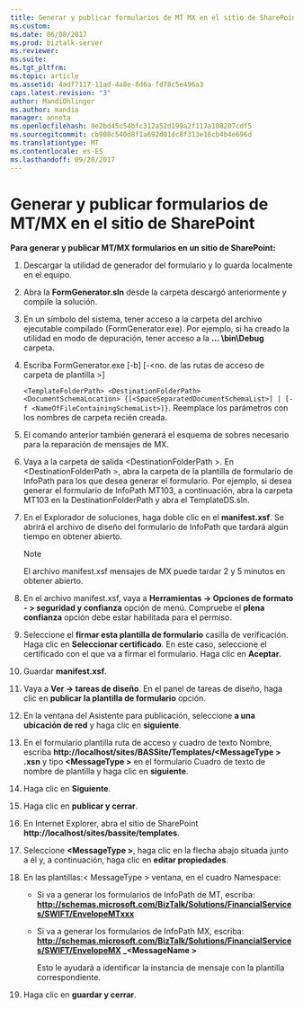 ```yaml
---
title: Generar y publicar formularios de MT MX en el sitio de SharePoint | Documentos de Microsoft
ms.custom: 
ms.date: 06/08/2017
ms.prod: biztalk-server
ms.reviewer: 
ms.suite: 
ms.tgt_pltfrm: 
ms.topic: article
ms.assetid: 4adf7117-11ad-4a8e-8d6a-fd78c5e496a3
caps.latest.revision: "3"
author: MandiOhlinger
ms.author: mandia
manager: anneta
ms.openlocfilehash: 9e2bd45c54bfc312a52d199a2f117a108207cdf5
ms.sourcegitcommit: cb908c540d8f1a692d01dc8f313e16cb4b4e696d
ms.translationtype: MT
ms.contentlocale: es-ES
ms.lasthandoff: 09/20/2017
---
```

# <a name="generating-and-publishing-mtmx-forms-on-the-sharepoint-site"></a>Generar y publicar formularios de MT/MX en el sitio de SharePoint
**Para generar y publicar MT/MX formularios en un sitio de SharePoint:**  
  
1.  Descargar la utilidad de generador del formulario y lo guarda localmente en el equipo.  
  
2.  Abra la **FormGenerator.sln** desde la carpeta descargó anteriormente y compile la solución.  
  
3.  En un símbolo del sistema, tener acceso a la carpeta del archivo ejecutable compilado (FormGenerator.exe). Por ejemplo, si ha creado la utilidad en modo de depuración, tener acceso a la **... \bin\Debug** carpeta.  
  
4.  Escriba FormGenerator.exe [-b] [-\<no. de las rutas de acceso de carpeta de plantilla >]  
  
     `<TemplateFolderPath> <DestinationFolderPath> <DocumentSchemaLocation> {[<SpaceSeparatedDocumentSchemaList>] | [-f <NameOfFileContainingSchemaList>]}`. Reemplace los parámetros con los nombres de carpeta recién creada.  
  
5.  El comando anterior también generará el esquema de sobres necesario para la reparación de mensajes de MX.  
  
6.  Vaya a la carpeta de salida \<DestinationFolderPath >. En \<DestinationFolderPath >, abra la carpeta de la plantilla de formulario de InfoPath para los que desea generar el formulario. Por ejemplo, si desea generar el formulario de InfoPath MT103, a continuación, abra la carpeta MT103 en la DestinationFolderPath y abra el TemplateDS.sln.  
  
7.  En el Explorador de soluciones, haga doble clic en el **manifest.xsf**. Se abrirá el archivo de diseño del formulario de InfoPath que tardará algún tiempo en obtener abierto.  
  
    > [!NOTE]
    >  El archivo manifest.xsf mensajes de MX puede tardar 2 y 5 minutos en obtener abierto.  
  
8.  En el archivo manifest.xsf, vaya a **Herramientas -> Opciones de formato - > seguridad y confianza** opción de menú. Compruebe el **plena confianza** opción debe estar habilitada para el permiso.  
  
9. Seleccione el **firmar esta plantilla de formulario** casilla de verificación. Haga clic en **Seleccionar certificado**. En este caso, seleccione el certificado con el que va a firmar el formulario. Haga clic en **Aceptar**.  
  
10. Guardar **manifest.xsf**.  
  
11. Vaya a **Ver -> tareas de diseño**. En el panel de tareas de diseño, haga clic en **publicar la plantilla de formulario** opción.  
  
12. En la ventana del Asistente para publicación, seleccione **a una ubicación de red** y haga clic en **siguiente**.  
  
13. En el formulario plantilla ruta de acceso y cuadro de texto Nombre, escriba **http://localhost/sites/BASSite/Templates/\<MessageType > .xsn** y tipo  **\<MessageType >** en el formulario Cuadro de texto de nombre de plantilla y haga clic en **siguiente**.  
  
14. Haga clic en **Siguiente**.  
  
15. Haga clic en **publicar y cerrar**.  
  
16. En Internet Explorer, abra el sitio de SharePoint **http://localhost/sites/bassite/templates**.  
  
17. Seleccione  **\<MessageType >**, haga clic en la flecha abajo situada junto a él y, a continuación, haga clic en **editar propiedades**.  
  
18. En las plantillas:\< MessageType > ventana, en el cuadro Namespace:  
  
    -   Si va a generar los formularios de InfoPath de MT, escriba: **http://schemas.microsoft.com/BizTalk/Solutions/FinancialServices/SWIFT/EnvelopeMTxxx**  
  
    -   Si va a generar los formularios de InfoPath MX, escriba: **http://schemas.microsoft.com/BizTalk/Solutions/FinancialServices/SWIFT/EnvelopeMX _\<MessageName >**  
  
         Esto le ayudará a identificar la instancia de mensaje con la plantilla correspondiente.  
  
19. Haga clic en **guardar y cerrar**.